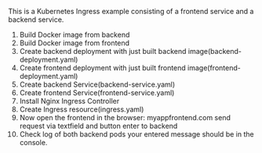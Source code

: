 This is a Kubernetes Ingress example consisting of a frontend service and a backend service.

1. Build Docker image from backend
2. Build Docker image from frontend
3. Create backend deployment with just built backend image(backend-deployment.yaml)
4. Create frontend deployment with just built frontend image(frontend-deployment.yaml)
5. Create backend Service(backend-service.yaml)
6. Create frontend Service(frontend-service.yaml)
7. Install Nginx Ingress Controller
8. Create Ingress resource(ingress.yaml)
9. Now open the frontend in the browser: myappfrontend.com send request via textfield and button enter to backend
10. Check log of both backend pods your entered message should be in the console. 
